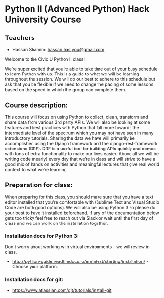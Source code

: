 # Python II (Advanced Python) Hack University Course

## Teachers

* Hassan Shamim: [hassan.has.you@gmail.com](mailto:hassan.has.you@gmail.com)



Welcome to the Civic U Python II class!

We’re super excited that you’re able to take time out of your busy schedule to learn Python with us.
This is a guide to what we will be learning throughout the session.
We will do our best to adhere to this schedule but ask that you be flexible if we need to change the pacing of some lessons based on the speed in which the group can complete them.



## Course description: 

This course will focus on using Python to collect, clean, transform and share data from various 3rd party APIs.
We will also be looking at some features and best practices with Python that fall more towards the intermediate level of the spectrum which you may
not have seen in many introductory tutorials.
Sharing the data we have will primarily be accomplished using the Django framework and the django-rest-framework extensions (DRF).
DRF is a useful tool for building APIs quickly and comes with tons of extra functionality to make our lives easier.
Above all we will be writing code (nearly) every day that we’re in class and will strive to have a good mix of hands on activities and meaningful lectures that give real world context to what we’re learning.

## Preparation for class:

When preparing for this class, you should make sure that you have a text editor installed that you’re comfortable with (Sublime Text and Visual Studio Code are both good options).
We will also be using Python 3 so please do your best to have it installed beforehand.
If any of the documentation below gets too tricky feel free to reach out via Slack or wait until the first day of class and we can work on the installation together.

### Installation docs for Python 3: 

Don't worry about working with virtual environments - we will review in class.

* http://python-guide.readthedocs.io/en/latest/starting/installation/ - Choose your platform.



### Installation docs for git:

- https://www.atlassian.com/git/tutorials/install-git
